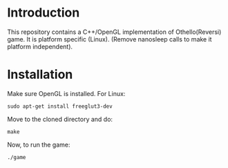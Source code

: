 # Introduction
This repository contains a C++/OpenGL implementation of Othello(Reversi) game.
It is platform specific (Linux). (Remove nanosleep calls to make it platform independent).
# Installation
Make sure OpenGL is installed. For Linux:
	
	sudo apt-get install freeglut3-dev

Move to the cloned directory and do:

	make

Now, to run the game:
	
	./game